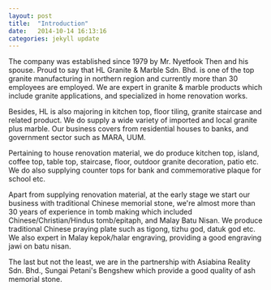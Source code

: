 ```yaml
---
layout: post
title:  "Introduction"
date:   2014-10-14 16:13:16
categories: jekyll update
---
```

The company was established since 1979 by Mr. Nyetfook Then and his spouse.
Proud to say that HL Granite & Marble Sdn. Bhd. is one of the top granite manufacturing in northern region and currently more than 30 employees are employed.
We are expert in granite & marble products which include granite applications, and specialized in home renovation works.

Besides, HL is also majoring in kitchen top, floor tiling, granite staircase and related product.
We do supply a wide variety of imported and local granite plus marble.
Our business covers from residential houses to banks, and government sector such as MARA, UUM.

Pertaining to house renovation material, we do produce kitchen top, island, coffee top, table top, staircase, floor, outdoor granite decoration, patio etc.
We do also supplying counter tops for bank and commemorative plaque for school etc.

Apart from supplying renovation material, at the early stage we start our business with traditional Chinese memorial stone, we're almost more than 30 years of experience in tomb making which included Chinese/Christian/Hindus tomb/epitaph, and Malay Batu Nisan.
We produce traditional Chinese praying plate such as tigong, tizhu god, datuk god etc.
We also expert in Malay kepok/halar engraving, providing a good engraving jawi on batu nisan.

The last but not the least, we are in the partnership with Asiabina Reality Sdn. Bhd., Sungai Petani's Bengshew which provide a good quality of ash memorial stone.